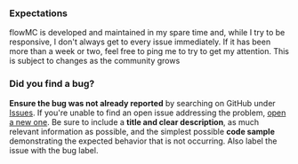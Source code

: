 
### Expectations

flowMC is developed and maintained in my spare time and, while I try to be responsive, I don't always get to every issue immediately.
If it has been more than a week or two, feel free to ping me to try to get my attention.
This is subject to changes as the community grows

### Did you find a bug?

**Ensure the bug was not already reported** by searching on GitHub under
[Issues](https://github.com/kazewong/flowMC/issues). If you're unable to find an
open issue addressing the problem, [open a new
one](https://github.com/kazewong/flowMC/issues/new). Be sure to include a **title
and clear description**, as much relevant information as possible, and the
simplest possible **code sample** demonstrating the expected behavior that is
not occurring. Also label the issue with the bug label.

